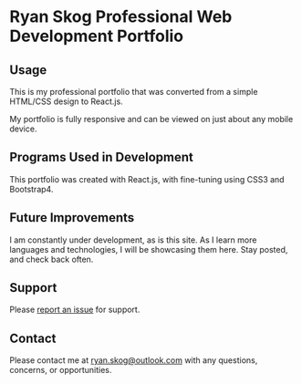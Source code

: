 # Ryan Skog Professional Web Development Portfolio

## Usage
This is my professional portfolio that was converted from a simple HTML/CSS design to React.js.  

My portfolio is fully responsive and can be viewed on just about any mobile device.

## Programs Used in Development
This portfolio was created with React.js, with fine-tuning using CSS3 and Bootstrap4.

## Future Improvements
I am constantly under development, as is this site.  As I learn more languages and technologies, I will be showcasing them here.  Stay posted, and check back often.

## Support

Please [report an issue](https://github.com/raskog1/react-portfolio/issues/new) for support.

## Contact
Please contact me at ryan.skog@outlook.com with any questions, concerns, or opportunities.